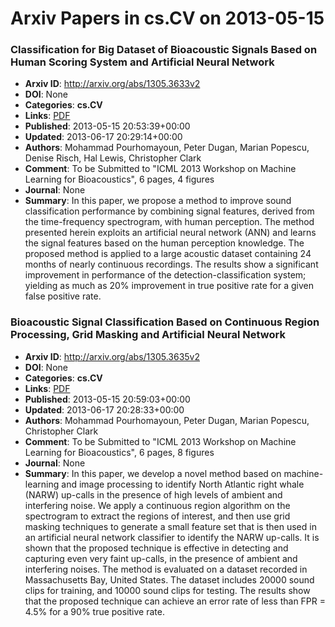 # Arxiv Papers in cs.CV on 2013-05-15
### Classification for Big Dataset of Bioacoustic Signals Based on Human Scoring System and Artificial Neural Network
- **Arxiv ID**: http://arxiv.org/abs/1305.3633v2
- **DOI**: None
- **Categories**: **cs.CV**
- **Links**: [PDF](http://arxiv.org/pdf/1305.3633v2)
- **Published**: 2013-05-15 20:53:39+00:00
- **Updated**: 2013-06-17 20:29:14+00:00
- **Authors**: Mohammad Pourhomayoun, Peter Dugan, Marian Popescu, Denise Risch, Hal Lewis, Christopher Clark
- **Comment**: To be Submitted to "ICML 2013 Workshop on Machine Learning for
  Bioacoustics", 6 pages, 4 figures
- **Journal**: None
- **Summary**: In this paper, we propose a method to improve sound classification performance by combining signal features, derived from the time-frequency spectrogram, with human perception. The method presented herein exploits an artificial neural network (ANN) and learns the signal features based on the human perception knowledge. The proposed method is applied to a large acoustic dataset containing 24 months of nearly continuous recordings. The results show a significant improvement in performance of the detection-classification system; yielding as much as 20% improvement in true positive rate for a given false positive rate.



### Bioacoustic Signal Classification Based on Continuous Region Processing, Grid Masking and Artificial Neural Network
- **Arxiv ID**: http://arxiv.org/abs/1305.3635v2
- **DOI**: None
- **Categories**: **cs.CV**
- **Links**: [PDF](http://arxiv.org/pdf/1305.3635v2)
- **Published**: 2013-05-15 20:59:03+00:00
- **Updated**: 2013-06-17 20:28:33+00:00
- **Authors**: Mohammad Pourhomayoun, Peter Dugan, Marian Popescu, Christopher Clark
- **Comment**: To be Submitted to "ICML 2013 Workshop on Machine Learning for
  Bioacoustics", 6 pages, 8 figures
- **Journal**: None
- **Summary**: In this paper, we develop a novel method based on machine-learning and image processing to identify North Atlantic right whale (NARW) up-calls in the presence of high levels of ambient and interfering noise. We apply a continuous region algorithm on the spectrogram to extract the regions of interest, and then use grid masking techniques to generate a small feature set that is then used in an artificial neural network classifier to identify the NARW up-calls. It is shown that the proposed technique is effective in detecting and capturing even very faint up-calls, in the presence of ambient and interfering noises. The method is evaluated on a dataset recorded in Massachusetts Bay, United States. The dataset includes 20000 sound clips for training, and 10000 sound clips for testing. The results show that the proposed technique can achieve an error rate of less than FPR = 4.5% for a 90% true positive rate.



